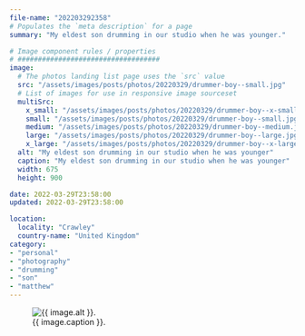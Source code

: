 ```yaml
---
file-name: "202203292358"
# Populates the `meta description` for a page
summary: "My eldest son drumming in our studio when he was younger."

# Image component rules / properties
# ###################################
image:
  # The photos landing list page uses the `src` value
  src: "/assets/images/posts/photos/20220329/drummer-boy--small.jpg"
  # List of images for use in responsive image sourceset
  multiSrc:
    x_small: "/assets/images/posts/photos/20220329/drummer-boy--x-small.jpg"
    small: "/assets/images/posts/photos/20220329/drummer-boy--small.jpg"
    medium: "/assets/images/posts/photos/20220329/drummer-boy--medium.jpg"
    large: "/assets/images/posts/photos/20220329/drummer-boy--large.jpg"
    x_large: "/assets/images/posts/photos/20220329/drummer-boy--x-large.jpg"
  alt: "My eldest son drumming in our studio when he was younger"
  caption: "My eldest son drumming in our studio when he was younger"
  width: 675
  height: 900

date: 2022-03-29T23:58:00
updated: 2022-03-29T23:58:00

location:
  locality: "Crawley"
  country-name: "United Kingdom"
category:
- "personal"
- "photography"
- "drumming"
- "son"
- "matthew"
---
```


<figure class="flow">
	<img src="{{ image.multiSrc.medium }}"
    srcset="{{ image.multiSrc.x_small }} 320w,
							{{ image.multiSrc.small }} 600w,
							{{ image.multiSrc.medium }} 768w,
							{{ image.multiSrc.large }} 1024w,
							{{ image.multiSrc.x_large }} 1200w"
    sizes="(min-width: 20em) 100vw"
    alt="{{ image.alt }}."
    width="{{ image.width }}"
    height="{{ image.height }}"
    loading="lazy"
    decoding="async"
    class="shadow">
	<figcaption>{{ image.caption }}.</figcaption>
</figure>
